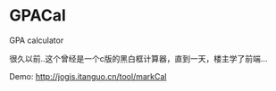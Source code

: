 GPACal
======

GPA calculator

很久以前..这个曾经是一个c版的黑白框计算器，直到一天，楼主学了前端...

Demo: http://jogis.itanguo.cn/tool/markCal
